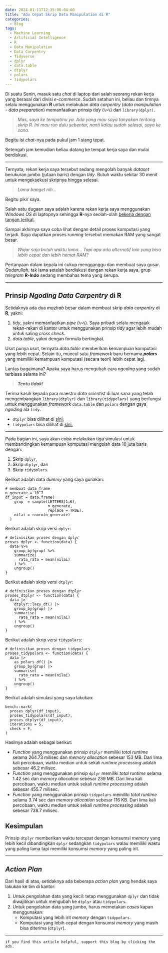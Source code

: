 ```yaml
---
date: 2024-01-11T12:35:00-04:00
title: "Adu Cepat Skrip Data Manipulation di R"
categories:
  - Blog
tags:
  - Machine Learning
  - Artificial Intelligence
  - R
  - Data Manipulation
  - Data Carpentry
  - Tidyverse
  - dplyr
  - data.table
  - dtplyr
  - polars
  - tidypolars
---
```



Di suatu Senin, masuk satu *chat* di laptop dari salah seorang rekan
kerja yang berasal dari divisi *e-commerce*. Sudah setahun ini, beliau
dan timnya selalu menggunakan **R** untuk melakukan *data carpentry*
(*data manipulation* - *data preparation*) memanfaatkan prinsip *tidy*
(`%>%`) dari `library(dplyr)`.

> *Mas, saya ke tempatmu ya. Ada yang mau saya tanyakan tentang skrip R.
> Ini mau run dulu sebentar, nanti kalau sudah selesai, saya ke sana.*

Begitu isi *chat*-nya pada pukul jam 1 siang tepat.

Setengah jam kemudian beliau datang ke tempat kerja saya dan mulai
berdiskusi.

------------------------------------------------------------------------

Ternyata, rekan kerja saya tersebut sedang mengolah banyak *dataset*
berukuran jumbo (jutaan baris) dengan *tidy*. Butuh waktu sekitar 30
menit untuk mengeksekusi skripnya hingga selesai.

> *Lama banget nih…*

Begitu pikir saya.

Salah satu dugaan saya adalah karena rekan kerja saya menggunakan
*Windows OS* di laptopnya sehingga **R**-nya seolah-olah [bekerja dengan
tangan terikat](https://ikanx101.com/blog/review-ubuntu/).

Sampai akhirnya saya coba lihat dengan detail proses komputasi yang
terjadi. Saya dapatkan proses *running* tersebut memakan RAM yang sangat
besar.

> *Wajar saja butuh waktu lama… Tapi apa ada alternatif lain yang bisa
> lebih cepat dan lebih hemat RAM?*

Pertanyaan dalam kepala ini cukup mengganggu dan membuat saya gusar.
*Qodarullah*, tak lama setelah berdiskusi dengan rekan kerja saya, grup
*telegram* **R-Indo** sedang membahas tema yang serupa.

------------------------------------------------------------------------

## Prinsip *Ngoding* *Data Carpentry* di **R**

Setidaknya ada dua *mazhab* besar dalam membuat skrip *data carpentry*
di **R**, yakni:

1.  *tidy*, yakni memanfaatkan *pipe* (`%>%`). Saya pribadi selalu
    mengajak rekan-rekan di kantor untuk menggunakan prinsip *tidy* agar
    lebih mudah untuk saling *cross check*.
2.  *data.table*, yakni dengan formula bertingkat.

Usut punya usut, ternyata *data.table* memberikan kemampuan komputasi
yang lebih cepat. Selain itu, muncul satu *framework* baru bernama
***polars*** yang memiliki kemampuan komputasi (secara teori) lebih
cepat lagi.

Lantas bagaimana? Apaka saya harus mengubah cara *ngoding* yang sudah
terbiasa selama ini?

> ***Tentu tidak!***

Terima kasih kepada para maestro *data scientist* di luar sana yang
telah mengembangkan `library(dtplyr)` dan `library(tidypolars)` yang
berfungsi untuk menggunakan *framework* `data.table` dan `polars` dengan
gaya *ngoding* ala `tidy`.

- `dtplyr` bisa dilihat di [sini.](https://dtplyr.tidyverse.org/)
- `tidypolars` bisa dilihat di
  [sini.](https://github.com/etiennebacher/tidypolars)

------------------------------------------------------------------------

Pada bagian ini, saya akan coba melakukan tiga simulasi untuk
membandingkan kemampuan komputasi mengolah data 10 juta baris dengan:

1.  Skrip `dplyr`,
2.  Skrip `dtplyr`, dan
3.  Skrip `tidypolars`.

Berikut adalah data *dummy* yang saya gunakan:

    # membuat data frame
    n_generate = 10^7
    df_input = data.frame(
        grup  = sample(LETTERS[1:6], 
                       n_generate, 
                       replace = TRUE),
        nilai = rnorm(n_generate)
      )

Berikut adalah skrip versi `dplyr`:

    # definisikan proses dengan dplyr
    proses_dplyr <- function(data) {
      data %>%
        group_by(grup) %>%
        summarize(
          rata_rata = mean(nilai)
        ) %>% 
        ungroup()
    }

Berikut adalah skrip versi `dtplyr`:

    # definisikan proses dengan dtplyr
    proses_dtplyr <- function(data) {
      data |>
        dtplyr::lazy_dt() |> 
        group_by(grup) |>
        summarise(
          rata_rata = mean(nilai)
        ) %>% 
        ungroup() 
    }

Berikut adalah skrip versi `tidypolars`:

    # definisikan proses dengan tidypolars
    proses_tidypolars <- function(data) {
      data |>
        as_polars_df() |> 
        group_by(grup) |>
        summarise(
          rata_rata = mean(nilai)
        ) %>% 
        ungroup() 
    }

Berikut adalah simulasi yang saya lakukan:

    bench::mark(
      proses_dplyr(df_input),
      proses_tidypolars(df_input),
      proses_dtplyr(df_input),
      iterations = 5,
      check = F,
    )

Hasilnya adalah sebagai berikut:

- *Function* yang menggunakan prinsip `dtplyr` memiliki *total runtime*
  selama 264.73 milisec dan *memory allocation* sebesar 153 MB. Dari
  lima kali percobaan, waktu median untuk sekali *runtime processing*
  adalah sebesar 46.2 milisec.
- *Function* yang menggunakan prinsip `dplyr` memiliki *total runtime*
  selama 1.42 sec dan *memory allocation* sebesar 239 MB. Dari lima kali
  percobaan, waktu median untuk sekali *runtime processing* adalah
  sebesar 455.7 milisec.
- *Function* yang menggunakan prinsip `tidypolars` memiliki *total
  runtime* selama 3.74 sec dan *memory allocation* sebesar 116 KB. Dari
  lima kali percobaan, waktu median untuk sekali *runtime processing*
  adalah sebesar 738.7 milisec.

## Kesimpulan

Prinsip `dtplyr` memberikan waktu tercepat dengan konsumsi *memory* yang
lebih kecil dibandingkan `dplyr` sedangkan `tidypolars` walau memiliki
waktu yang paling lama tapi memiliki konsumsi *memory* yang paling irit.

------------------------------------------------------------------------

## *Action Plan*

Dari hasil di atas, setidaknya ada beberapa *action plan* yang hendak
saya lakukan ke tim di kantor:

1.  Untuk pengolahan data yang kecil: tetap menggunakan `dplyr` dan
    tidak diwajibkan untuk mengubah ke `dtplyr` atau `tidypolars`.
2.  Untuk pengolahan data yang jumbo, harus memetakan *cases* kapan
    menggunakan:
    - Komputasi yang lebih irit *memory* dengan `tidypolars`.
    - Komputasi yang lebih cepat dengan konsumsi *memory* yang masih
      bisa diterima (`dtplyr`).

------------------------------------------------------------------------

`if you find this article helpful, support this blog by clicking the ads.`
